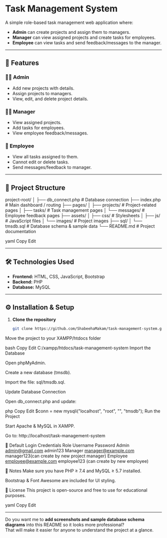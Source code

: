# Task Management System

A simple role-based task management web application where:
- **Admin** can create projects and assign them to managers.
- **Manager** can view assigned projects and create tasks for employees.
- **Employee** can view tasks and send feedback/messages to the manager.

---

## 🚀 Features

### 👩‍💼 Admin
- Add new projects with details.
- Assign projects to managers.
- View, edit, and delete project details.

### 👨‍💼 Manager
- View assigned projects.
- Add tasks for employees.
- View employee feedback/messages.

### 👷 Employee
- View all tasks assigned to them.
- Cannot edit or delete tasks.
- Send messages/feedback to manager.

---

## 📂 Project Structure

project-root/
│
├── db_connect.php # Database connection
├── index.php # Main dashboard / routing
├── pages/
│ ├── projects/ # Project-related pages
│ ├── tasks/ # Task management pages
│ └── messages/ # Employee feedback pages
├── assets/
│ ├── css/ # Stylesheets
│ ├── js/ # JavaScript files
│ └── images/ # Project images
├── sql/
│ └── tmsdb.sql # Database schema & sample data
└── README.md # Project documentation

yaml
Copy
Edit

---

## 🛠️ Technologies Used
- **Frontend:** HTML, CSS, JavaScript, Bootstrap
- **Backend:** PHP
- **Database:** MySQL

---

## ⚙️ Installation & Setup

1. **Clone the repository**
   ```bash
   git clone https://github.com/ShabeehaMakam/task-management-system.git
Move the project to your XAMPP/htdocs folder

bash
Copy
Edit
C:/xampp/htdocs/task-management-system
Import the Database

Open phpMyAdmin.

Create a new database (tmsdb).

Import the file: sql/tmsdb.sql.

Update Database Connection

Open db_connect.php and update:

php
Copy
Edit
$conn = new mysqli("localhost", "root", "", "tmsdb");
Run the Project

Start Apache & MySQL in XAMPP.

Go to: http://localhost/task-management-system

🔐 Default Login Credentials
Role	Username	Password
Admin	admin@gmail.com	admin123
Manager	manager@example.com	manager123(can create by new project manager)
Employee	employee@example.com	employee123 (can create by new employee)

📌 Notes
Make sure you have PHP ≥ 7.4 and MySQL ≥ 5.7 installed.

Bootstrap & Font Awesome are included for UI styling.

📜 License
This project is open-source and free to use for educational purposes.

yaml
Copy
Edit

---

Do you want me to **add screenshots and sample database schema diagrams** into this README so it looks more professional?  
That will make it easier for anyone to understand the project at a glance.
